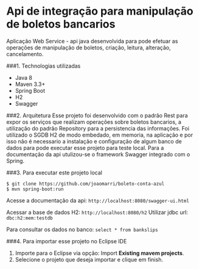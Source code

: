 Api de integração para manipulação de boletos bancarios
=========================================================
Aplicação Web Service - api java desenvolvida para pode efetuar as operações de manipulação de boletos, criação, leitura, alteração, cancelamento.

###1. Technologias utilizadas
* Java 8
* Maven 3.3+
* Spring Boot 
* H2
* Swagger

###2. Arquitetura
Esse projeto foi desenvolvido com o padrão Rest para expor os serviços que realizam operações sobre boletos bancarios, a utilização do padrão Repository para a persistencia das informações.
Foi utilizado o SGDB H2 de modo embedado, em memoria, na aplicação e por isso não é necessario a instalação e configuração de algum banco de dados para pode executar esse projeto para teste local.
Para a documentação da api utulizou-se o framework Swagger integrado com o Spring. 

###3. Para executar este projeto local
```shell
$ git clone https://github.com/joaomarri/boleto-conta-azul
$ mvn spring-boot:run
```
Acesse a documentação da api: ```http://localhost:8080/swagger-ui.html```

Acessar a base de dados H2: ```http://localhost:8080/h2```
Utilizar jdbc url: ```dbc:h2:mem:testdb```

Para consultar os dados no banco: ```select * from bankslips```

###4. Para importar esse projeto no Eclipse IDE
1. Importe para o Eclipse via opção: Import **Existing mavem projects**.
3. Selecione o projeto que deseja importar e clique em finish.

